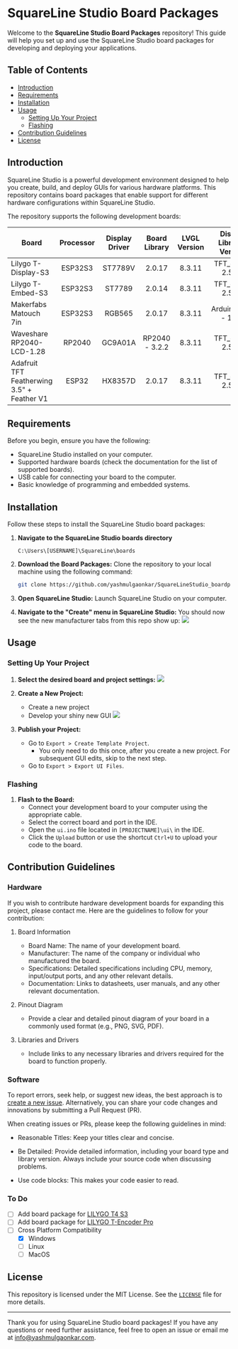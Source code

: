 
# SquareLine Studio Board Packages

Welcome to the **SquareLine Studio Board Packages** repository! This guide will help you set up and use the SquareLine Studio board packages for developing and deploying your applications.

## Table of Contents

- [Introduction](#introduction)
- [Requirements](#requirements)
- [Installation](#installation)
- [Usage](#usage)
  - [Setting Up Your Project](#setting-up-your-project)
  - [Flashing](#flashing)
- [Contribution Guidelines](#contribution-guidelines)
- [License](#license)

## Introduction

SquareLine Studio is a powerful development environment designed to help you create, build, and deploy GUIs for various hardware platforms. This repository contains board packages that enable support for different hardware configurations within SquareLine Studio.

The repository supports the following development boards:

| Board                                       | Processor  | Display Driver | Board Library |  LVGL Version  | Display Library / Version |              | 
|---------------------------------------------|    :---:   |     :---:      |     :---:     |       :---:    |  :---:                    |:---:         |
| Lilygo T-Display-S3                         | ESP32S3    |  ST7789V       |     2.0.17    |  8.3.11        |  TFT_eSPI - 2.5.43        |![](images/tdisplays3.JPG)|
| Lilygo T-Embed-S3                           | ESP32S3    |  ST7789        |     2.0.14    |  8.3.11        |  TFT_eSPI - 2.5.43        |![](images/tembed.JPG)|
| Makerfabs Matouch 7in                       | ESP32S3    | RGB565         |     2.0.17    |  8.3.11        |  Arduino_GFX - 1.3.1      |![](images/matouch7inhires.JPG)|
| Waveshare RP2040-LCD-1.28                   | RP2040     |  GC9A01A       | RP2040 - 3.2.2|  8.3.11        |  TFT_eSPI - 2.5.43        |![](images/rp2040round.JPG)|
| Adafruit TFT Featherwing 3.5" + Feather V1  | ESP32      | HX8357D        |     2.0.17    |  8.3.11        |  TFT_eSPI - 2.5.43        |![](images/titano.JPG)|

## Requirements

Before you begin, ensure you have the following:

- SquareLine Studio installed on your computer.
- Supported hardware boards (check the documentation for the list of supported boards).
- USB cable for connecting your board to the computer.
- Basic knowledge of programming and embedded systems.

## Installation

Follow these steps to install the SquareLine Studio board packages:

1.  **Navigate to the SquareLine Studio boards directory**
    
    `C:\Users\[USERNAME]\SquareLine\boards`

2. **Download the Board Packages:**
   Clone the repository to your local machine using the following command:

   ```bash
   git clone https://github.com/yashmulgaonkar/SquareLineStudio_boardpackages.git
   ```

3. **Open SquareLine Studio:**
   Launch SquareLine Studio on your computer.

4. **Navigate to the "Create" menu in SquareLine Studio:**
   You should now see the new manufacturer tabs from this repo show up:
   ![](images/SLS_Create.jpg)

## Usage

### Setting Up Your Project

1. **Select the desired board and project settings:**
  ![](images/SLS_Lilygo.jpg)

2. **Create a New Project:**
   - Create a new project
   - Develop your shiny new GUI
  ![](images/SLS_gui_dev.jpg)

3. **Publish your Project:**
   - Go to `Export > Create Template Project`.
        - You only need to do this once, after you create a new project. For subsequent GUI edits, skip to the next step.
   - Go to `Export > Export UI Files`.

### Flashing

1. **Flash to the Board:**
   - Connect your development board to your computer using the appropriate cable.
   - Select the correct board and port in the IDE.
   - Open the `ui.ino` file located in `[PROJECTNAME]\ui\` in the IDE.
   - Click the `Upload` button or use the shortcut `Ctrl+U` to upload your code to the board.

## Contribution Guidelines

### Hardware
If you wish to contribute hardware development boards for expanding this project, please contact me. Here are the guidelines to follow for your contribution:
1. Board Information
   - Board Name: The name of your development board.
   - Manufacturer: The name of the company or individual who manufactured the board.
   - Specifications: Detailed specifications including CPU, memory, input/output ports, and any other relevant details.
   - Documentation: Links to datasheets, user manuals, and any other relevant documentation.
   
2. Pinout Diagram
   - Provide a clear and detailed pinout diagram of your board in a commonly used format (e.g., PNG, SVG, PDF).
3. Libraries and Drivers
   - Include links to any necessary libraries and drivers required for the board to function properly.

### Software
To report errors, seek help, or suggest new ideas, the best approach is to [create a new issue](https://github.com/yashmulgaonkar/SquareLineStudio_boardpackages/issues). Alternatively, you can share your code changes and innovations by submitting a Pull Request (PR).

When creating issues or PRs, please keep the following guidelines in mind:

- Reasonable Titles: Keep your titles clear and concise.

- Be Detailed: Provide detailed information, including your board type and library version. Always include your source code when discussing problems.

- Use code blocks: This makes your code easier to read.

### To Do

- [ ] Add board package for [LILYGO T4 S3](https://www.lilygo.cc/products/t4-s3)
- [ ] Add board package for [LILYGO T-Encoder Pro](https://www.lilygo.cc/products/t-encoder-plus)
- [ ] Cross Platform Compatibility  
  - [x] Windows
  - [ ] Linux
  - [ ] MacOS  

## License

This repository is licensed under the MIT License. See the [`LICENSE`](https://github.com/yashmulgaonkar/SquareLineStudio_boardpackages/blob/main/LICENSE) file for more details.

---

Thank you for using SquareLine Studio board packages! If you have any questions or need further assistance, feel free to open an issue or email me at info@yashmulgaonkar.com.